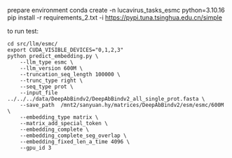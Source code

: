 prepare environment
conda create -n lucavirus_tasks_esmc python=3.10.16
pip install -r requirements_2.txt -i https://pypi.tuna.tsinghua.edu.cn/simple


to run test:
```
cd src/llm/esmc/
export CUDA_VISIBLE_DEVICES="0,1,2,3"
python predict_embedding.py \
    --llm_type esmc \
    --llm_version 600M \
    --truncation_seq_length 100000 \
    --trunc_type right \
    --seq_type prot \
    --input_file ../../../data/DeepAbBindv2/DeepAbBindv2_all_single_prot.fasta \
    --save_path  /mnt2/sanyuan.hy/matrices/DeepAbBindv2/esm/esmc/600M \
    --embedding_type matrix \
    --matrix_add_special_token \
    --embedding_complete \
    --embedding_complete_seg_overlap \
    --embedding_fixed_len_a_time 4096 \
    --gpu_id 3
```